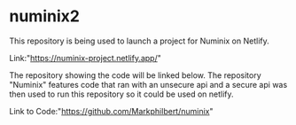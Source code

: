 # numinix2

This repository is being used to launch a project for Numinix on Netlify. 

Link:"https://numinix-project.netlify.app/"

The repository showing the code will be linked below. The repository "Numinix" features code that ran with an unsecure api and a secure api was then used to run this repository so it could be used on netlify.

Link to Code:"https://github.com/Markphilbert/numinix"
